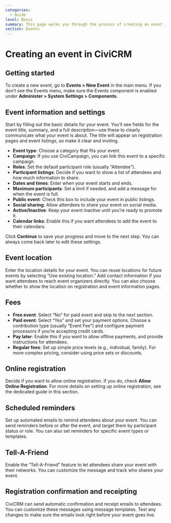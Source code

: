 ```yaml
---
categories:
  - Guide
level: Basic
summary: This page walks you through the process of creating an event in CiviCRM, covering key settings and options for non-profit users who are new to event management.
section: Events
---
```


# Creating an event in CiviCRM

## Getting started

To create a new event, go to **Events > New Event** in the main menu. If you don’t see the Events menu, make sure the Events component is enabled under **Administer > System Settings > Components**.

## Event information and settings

Start by filling out the basic details for your event. You’ll see fields for the event title, summary, and a full description—use these to clearly communicate what your event is about. The title will appear on registration pages and event listings, so make it clear and inviting.

- **Event type**: Choose a category that fits your event.
- **Campaign**: If you use CiviCampaign, you can link this event to a specific campaign.
- **Roles**: Set the default participant role (usually “Attendee”).
- **Participant listings**: Decide if you want to show a list of attendees and how much information to share.
- **Dates and times**: Enter when your event starts and ends.
- **Maximum participants**: Set a limit if needed, and add a message for when the event is full.
- **Public event**: Check this box to include your event in public listings.
- **Social sharing**: Allow attendees to share your event on social media.
- **Active/Inactive**: Keep your event inactive until you’re ready to promote it.
- **Calendar links**: Enable this if you want attendees to add the event to their calendars.

Click **Continue** to save your progress and move to the next step. You can always come back later to edit these settings.

## Event location

Enter the location details for your event. You can reuse locations for future events by selecting “Use existing location.” Add contact information if you want attendees to reach event organizers directly. You can also choose whether to show the location on registration and event information pages.

## Fees

- **Free event**: Select “No” for paid event and skip to the next section.
- **Paid event**: Select “Yes” and set your payment options. Choose a contribution type (usually “Event Fee”) and configure payment processors if you’re accepting credit cards.
- **Pay later**: Enable this if you want to allow offline payments, and provide instructions for attendees.
- **Regular fees**: Set up simple price levels (e.g., individual, family). For more complex pricing, consider using price sets or discounts.

## Online registration

Decide if you want to allow online registration. If you do, check **Allow Online Registration**. For more details on setting up online registration, see the dedicated guide in this section.

## Scheduled reminders

Set up automated emails to remind attendees about your event. You can send reminders before or after the event, and target them by participant status or role. You can also set reminders for specific event types or templates.

## Tell-A-Friend

Enable the “Tell-A-Friend” feature to let attendees share your event with their networks. You can customize the message and track who shares your event.

## Registration confirmation and receipting

CiviCRM can send automatic confirmation and receipt emails to attendees. You can customize these messages using message templates. Test any changes to make sure the emails look right before your event goes live.
